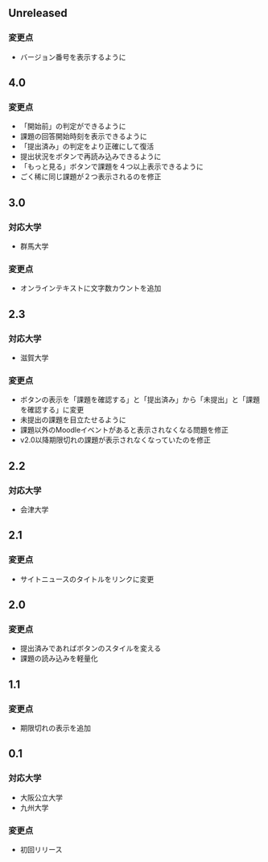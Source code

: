 ## Unreleased

### 変更点
- バージョン番号を表示するように

## 4.0

### 変更点
- 「開始前」の判定ができるように
- 課題の回答開始時刻を表示できるように
- 「提出済み」の判定をより正確にして復活
- 提出状況をボタンで再読み込みできるように
- 「もっと見る」ボタンで課題を４つ以上表示できるように
- ごく稀に同じ課題が２つ表示されるのを修正

## 3.0

### 対応大学
- 群馬大学

### 変更点
- オンラインテキストに文字数カウントを追加

## 2.3

### 対応大学
- 滋賀大学

### 変更点
- ボタンの表示を「課題を確認する」と「提出済み」から「未提出」と「課題を確認する」に変更
- 未提出の課題を目立たせるように
- 課題以外のMoodleイベントがあると表示されなくなる問題を修正
- v2.0以降期限切れの課題が表示されなくなっていたのを修正

## 2.2

### 対応大学
- 会津大学

## 2.1

### 変更点
- サイトニュースのタイトルをリンクに変更

## 2.0

### 変更点
- 提出済みであればボタンのスタイルを変える
- 課題の読み込みを軽量化

## 1.1

### 変更点
- 期限切れの表示を追加

## 0.1

### 対応大学
- 大阪公立大学
- 九州大学

### 変更点
- 初回リリース
